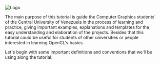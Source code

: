 ![Logo](http://190.169.70.132/wp-content/uploads/2014/06/logo1.jpg)

The main purpose of this tutorial is guide the Computer Graphics students' of the Central University of Venezuela in the process of learning and practice, giving important examples, explanations and templates for the easy understanding and elaboration of the projects. Besides that this tutorial could be useful for students of other universities or people interested in learning OpenGL's basics. 

Let's begin with some important definitions and conventions that we'll be using along the tutorial:
